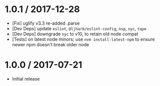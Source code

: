 1.0.1 / 2017-12-28
==================
  * [Fix] uglify v3.3 re-added .parse
  * [Dev Deps] update `eslint`, `@ljharb/eslint-config`, `nsp`, `nyc`, `tape`
  * [Dev Deps] downgrade `nyc` to v10, to retain old node compat
  * [Tests] on latest node minors; use `nvm install-latest-npm` to ensure newer npm doesn’t break older node

1.0.0 / 2017-07-21
==================
  * Initial release
